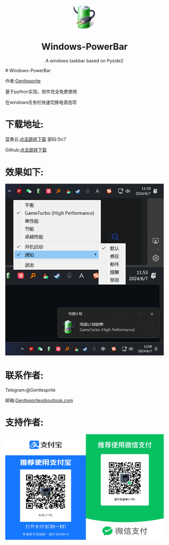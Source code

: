 <p align="center">
  <img width="15%" align="center" src="https://github.com/Gentlesprite/Windows-PowerBar/blob/main/res/powerbarlogo.png" alt="logo">
</p>
  <h1 align="center">
  Windows-PowerBar
</h1>
<p align="center">
  A windows taskbar based on Pyside2
</p>
# Windows-PowerBar

作者:[Gentlesprite](https://github.com/Gentlesprite)

基于python实现，软件完全免费使用


在windows任务栏快速切换电源选项

# 下载地址:
蓝奏云:[点击跳转下载](https://wwm.lanzn.com/b0foivjib) 密码:5ic7

Github:[点击跳转下载](https://github.com/Gentlesprite/Windows-PowerBar/releases)

# 效果如下:

![image](https://github.com/Gentlesprite/Windows-PowerBar/blob/main/res/show.png)

# 联系作者:
  Telegram:@Gentlesprite
  
  邮箱:Gentlesprites@outlook.com

# 支持作者:

![image](https://github.com/Gentlesprite/Windows-PowerBar/blob/main/res/pay.png)

